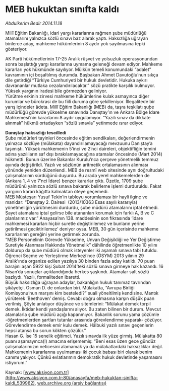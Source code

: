 # MEB hukuktan sınıfta kaldı

*Abdulkerim Bedir 2014.11.18*

<div class="pNewsDetailMainContent" itemprop="articleBody">
 <p>
  Millî Eğitim Bakanlığı, idari yargı kararlarına rağmen şube müdürlüğü atamalarını yalnızca sözlü sınavı baz alarak yaptı. Haksızlığa uğrayan binlerce aday, mahkeme hükümlerinin 8 aydır yok sayılmasına tepki gösteriyor.
 </p>
 <p>
  AK Parti hükümetlerinin 17-25 Aralık rüşvet ve yolsuzluk operasyonundan sonra başlattığı yargı kararlarına uymama geleneği devam ediyor. Mahkeme kararları yok hükmünde sayılıyor. Mülkün temeli konumundaki “adalet” kavramının içi boşaltılmış durumda. Başbakan Ahmet Davutoğlu’nun sıkça dile getirdiği “Türkiye Cumhuriyeti bir hukuk devletidir. Hukuka aykırı davrananlar mutlaka cezalandırılacaktır.” sözü pratikte karşılık bulmuyor. Yüksek yargının iradesi bile görmezden geliniyor.
  <br/>
  Yürütme erkinin zirvesi mahkeme hükümlerine kulak asmayınca diğer kurumlar ve bürokrasi de bu fiilî duruma göre şekilleniyor. İllegalitede bir yarış içindeler âdeta. Millî Eğitim Bakanlığı (MEB) da, taşra teşkilatı şube müdürlüğü görevde yükselme sınavında Danıştay’ın ve Ankara Bölge İdare Mahkemesi’nin kararlarını 8 aydır uygulamıyor. “Yazılı sınav da dikkate alınmalı” hükmü ortadayken “sözlü sınavla” yetinmede ısrar ediyor.
 </p>
 <p>
  <strong>
   Danıştay haksızlığı tescilledi
  </strong>
  <br/>
  Şube müdürleri tayinleri öncesinde eğitim sendikaları, değerlendirmenin yalnızca sözlüye (mülakata) dayandırılamayacağı mevzuunu Danıştay’a taşımıştı. Yüksek mahkemenin 5’inci ve 2’nci daireleri, objektifliğin temini adına yazılıların saf dışı bırakılamayacağına atamalar öncesinde (Mart 2014) hükmetti. Bunun üzerine Bakanlar Kurulu’nca çerçeve yönetmelik temmuz ayında değiştirildi. Yazılı ve sözlünün aritmetik ortalamasının alınması yönünde yeniden düzenlendi. MEB de resmî web sitesinde aynı doğrultudaki çalışmalarının sürdüğünü duyurdu. Bu arada yerel mahkemelerden de (Ankara 1, 4 ve 7’nci İdare) benzer kararlar çıktı. Özetle, 1709 şube müdürünü yalnızca sözlü sınava bakarak belirleme işlemi durduruldu. Fakat yargının kararı kâğıtta kalmaktan öteye geçemedi.
  <br/>
  MEB Müsteşarı Yusuf Tekin’in tabloyu yorumlaması bir hayli ilginç ve manidar: “Danıştay 2. Dairesi  (2013/10363 Esas sayılı kararıyla) yönetmeliğin yürütmesini durdurdu, şube müdürü atamalarını iptal etmedi. Şayet atamalara iptal gelirse bile atananları korumak için farklı A, B ve C planlarımız var.” Anayasa’nın 138. maddesinin son fıkrasında ‘idare mahkemesi kararları hiçbir suretle değiştirilemez ve bunların yerine getirilmesi geciktirilemez’ deniyor oysa. MEB, 30 gün içerisinde mahkeme kararlarının gereğini yerine getirmek zorunda.
  <br/>
  “MEB Personelinin Görevde Yükselme, Unvan Değişikliği ve Yer Değiştirme Suretiyle Atanması Hakkında Yönetmelik” dâhilinde öğretmenlikte 10 yılını doldurup da şube müdürü olmak isteyenler iki aşamalı sınava tabi tutuldu. Öğrenci Seçme ve Yerleştirme Merkezi’nce (ÖSYM) 2013 yılının 29 Aralık’ında organize edilen yazılıya 30 binden fazla aday katıldı. 70 puan barajını aşan 5922 kişi Şubat 2014’teki sözlü sınava girmeye hak kazandı. 16 Nisan’da sonuçlar açıklandığında herkes şaşkındı. Atamalar salt sözlü bazlıydı. Yazılı, formaliteden ibaretti.
  <br/>
  Büyük haksızlığa uğrayan adaylar, bakanlığın hukuk tanımaz tavrından şikâyetçi. Osman D. de onlardan biri. Mülakatta, “Avrupa Birliği Komisyonu’nun marşını kim besteledi?” suali yöneltilmiş kendisine. Mantık yürüterek ‘Beethoven’ demiş. Cevabı doğru olmasına karşın düşük puan verilmiş. Şöyle anlatıyor düşünce ve sitemlerini: “Mülakat demek torpil demek. İktidar kendi yandaşlarını alıyor. Bu zaten bilinen bir durum. Mevcut atamalarla şube müdürü açığı kapanmıyor. Bakanlık sorunu yama çözümle -öğretmenlerden şartları tutanlar arasında görevlendirme yaparak- çözüyor. Görevlendirme demek emir kulu demek. Hâlbuki yazılı sınavı geçenlerin hepsi atansa bu sorun kökten çözülür.”
  <br/>
  Hasan G. İse 15 senelik eğitimci. Yazılı sınavda ilk yüze girmiş. Mülakatta 80 puanı aşamayınca(!) amacına erişememiş: “Beni esas üzen gece gündüz çalışmalarımızın neticesini alamamak ya da mülakatlardaki haksızlıklar değil. Mahkemenin kararlarına uyulmaması iki çocuk babası biri olarak benim canımı yakıyor. Çünkü evlatlarımın demokratik hukuk devletinde yaşamasını istiyorum.”
 </p>
</div>


Kaynak: [www.aksiyon.com.tr](http://www.aksiyon.com.tr:80/anasayfa/meb-hukuktan-sinifta-kaldi_539962), [web.archive.org (arşiv bağlantısı)](http://web.archive.org/web/20141121235144/http://www.aksiyon.com.tr:80/anasayfa/meb-hukuktan-sinifta-kaldi_539962)
